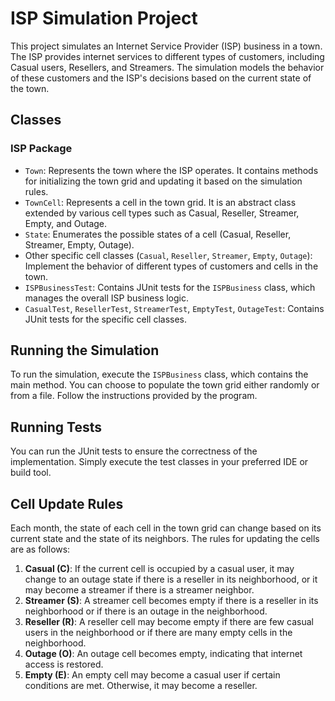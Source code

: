 # ISP Simulation Project

This project simulates an Internet Service Provider (ISP) business in a town. The ISP provides internet services to different types of customers, including Casual users, Resellers, and Streamers. The simulation models the behavior of these customers and the ISP's decisions based on the current state of the town.

## Classes

### ISP Package

- `Town`: Represents the town where the ISP operates. It contains methods for initializing the town grid and updating it based on the simulation rules.
- `TownCell`: Represents a cell in the town grid. It is an abstract class extended by various cell types such as Casual, Reseller, Streamer, Empty, and Outage.
- `State`: Enumerates the possible states of a cell (Casual, Reseller, Streamer, Empty, Outage).
- Other specific cell classes (`Casual`, `Reseller`, `Streamer`, `Empty`, `Outage`): Implement the behavior of different types of customers and cells in the town.
- `ISPBusinessTest`: Contains JUnit tests for the `ISPBusiness` class, which manages the overall ISP business logic.
- `CasualTest`, `ResellerTest`, `StreamerTest`, `EmptyTest`, `OutageTest`: Contains JUnit tests for the specific cell classes.

## Running the Simulation

To run the simulation, execute the `ISPBusiness` class, which contains the main method. You can choose to populate the town grid either randomly or from a file. Follow the instructions provided by the program.

## Running Tests

You can run the JUnit tests to ensure the correctness of the implementation. Simply execute the test classes in your preferred IDE or build tool.

## Cell Update Rules

Each month, the state of each cell in the town grid can change based on its current state and the state of its neighbors. The rules for updating the cells are as follows:

1. **Casual (C)**: If the current cell is occupied by a casual user, it may change to an outage state if there is a reseller in its neighborhood, or it may become a streamer if there is a streamer neighbor.
2. **Streamer (S)**: A streamer cell becomes empty if there is a reseller in its neighborhood or if there is an outage in the neighborhood.
3. **Reseller (R)**: A reseller cell may become empty if there are few casual users in the neighborhood or if there are many empty cells in the neighborhood.
4. **Outage (O)**: An outage cell becomes empty, indicating that internet access is restored.
5. **Empty (E)**: An empty cell may become a casual user if certain conditions are met. Otherwise, it may become a reseller.
